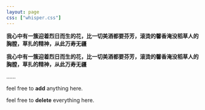 ```yaml
---
layout: page
css: ["whisper.css"]
---
```



<p class='pp'><b>我心中有一簇迎着烈日而生的花，比一切美酒都要芬芳，滚烫的馨香淹没稻草人的胸膛，草扎的精神，从此万寿无疆</b></p>
<p class='pp'><b>我心中有一簇迎着烈日而生的花，比一切美酒都要芬芳，滚烫的馨香淹没稻草人的胸膛，草扎的精神，从此万寿无疆</b></p>
<p class='pp'>......</p>
<p class='pp'>feel free to <b>add</b> anything here.</p>
<p class='pp'>feel free to <b>delete</b> everything here.</p>




